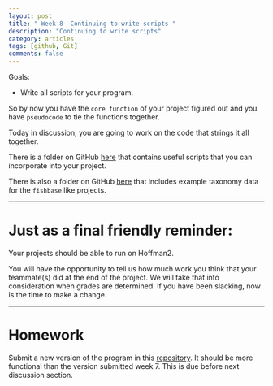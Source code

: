 ```yaml
---
layout: post
title: " Week 8- Continuing to write scripts "
description: "Continuing to write scripts"
category: articles
tags: [github, Git]
comments: false
---
```


Goals:
- Write all scripts for your program.

So by now you have the `core function` of your project figured out and you have `pseudocode` to tie the functions together.   

Today in discussion, you are going to work on the code that strings it all together.  

There is a folder on GitHub [here](https://github.com/pceeb/UCLA_Spring_2019/tree/master/Term_project/Example_scripts) that contains useful scripts that you can incorporate into your project.  

There is also a folder on GitHub [here](https://github.com/pceeb/UCLA_Spring_2019/tree/master/Term_project/Example_data) that includes example taxonomy data for the `fishbase` like projects.  

---

# Just as a final friendly reminder:    

Your projects should be able to run on Hoffman2.

You will have the opportunity to tell us how much work you think that your teammate(s) did at the end of the project.  We will take that into consideration when grades are determined.  If you have been slacking, now is the time to make a change.

---

# Homework

Submit a new version of the program in this [repository](https://classroom.github.com/a/tu20JUgI). It should be more functional than the version submitted week 7. 
This is due before next discussion section.
